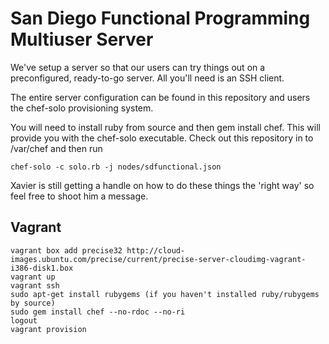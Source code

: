 San Diego Functional Programming Multiuser Server
=================================================

We've setup a server so that our users can try things out on a preconfigured, ready-to-go server. All you'll need is an SSH client.

The entire server configuration can be found in this repository and users the chef-solo provisioning system.

You will need to install ruby from source and then gem install chef. This will provide you with the chef-solo executable. Check out this repository in to /var/chef and then run

    chef-solo -c solo.rb -j nodes/sdfunctional.json

Xavier is still getting a handle on how to do these things the 'right way' so feel free to shoot him a message.

Vagrant
-------

    vagrant box add precise32 http://cloud-images.ubuntu.com/precise/current/precise-server-cloudimg-vagrant-i386-disk1.box
    vagrant up
    vagrant ssh
    sudo apt-get install rubygems (if you haven't installed ruby/rubygems by source)
    sudo gem install chef --no-rdoc --no-ri
    logout
    vagrant provision